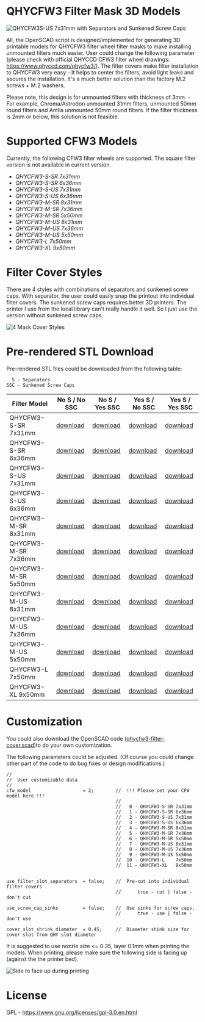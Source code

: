 # QHYCFW3 Filter Mask 3D Models

![QHYCFW3S-US 7x31mm with Separators and Sunkened Screw Caps](https://user-images.githubusercontent.com/24981822/134816844-0df083ad-7779-49d9-8e51-ca694955b816.png)

All, the OpenSCAD script is designed/implemented for generating 3D printable models for QHYCFW3 filter wheel filter masks to make installing unmounted filters much easier. User could change the following parameter (please check with official QHYCCD CFW3 filter wheel drawings: https://www.qhyccd.com/qhycfw3/). The filter covers make filter installation to QHYCFW3 very easy - It helps to center the filters, avoid light leaks and secures the installation. It's a much better solution than the factory M.2 screws + M.2 washers. 

Please note, this design is for unmounted filters with thickness of 3mm. - For example, Chroma/Astrodon unmounted 31mm filters, unmounted 50mm round filters and Antlia unmounted 50mm round filters. If the filter thickness is 2mm or below, this solution is not feasible.

# Supported CFW3 Models

Currently, the following CFW3 filter wheels are supported. The square filter version is not available in current version.

- _QHYCFW3-S-SR 7x31mm_
- _QHYCFW3-S-SR 6x36mm_
- _QHYCFW3-S-US 7x31mm_
- _QHYCFW3-S-US 6x36mm_
- _QHYCFW3-M-SR 8x31mm_
- _QHYCFW3-M-SR 7x36mm_
- _QHYCFW3-M-SR 5x50mm_
- _QHYCFW3-M-US 8x31mm_
- _QHYCFW3-M-US 7x36mm_
- _QHYCFW3-M-US 5x50mm_
- _QHYCFW3-L    7x50mm_
- _QHYCFW3-XL   9x50mm_

# Filter Cover Styles

There are 4 styles with combinations of separators and sunkened screw caps. With separator, the user could easily snap the printout into individual filter covers. The sunkened screw caps requires better 3D printers. The printer I use from the local library can't really handle it well. So I just use the version without sunkened screw caps. 

![4 Mask Cover Styles](https://github.com/mxcoppell/qhycfw3-filter-cover/blob/main/image/4-filter-cover-styles.jpeg?raw=true)

# Pre-rendered STL Download

Pre-rendered STL files could be downloaded from the following table:
```
  S - Separators
SSC - Sunkened Screw Caps
```

| Filter Model  | No S / No SSC | No S / Yes SSC | Yes S / No SSC | Yes S / Yes SSC |
| ------------- | ------------- | ------------- | ------------- | ------------- |
| QHYCFW3-S-SR 7x31mm  | [download](https://github.com/mxcoppell/qhycfw3-filter-cover/blob/main/stl/%230%20%3D%20QHYCFW3-S-SR-7x31mm-no-separator-no-sunk-screw-cap.stl)  | [download](https://github.com/mxcoppell/qhycfw3-filter-cover/blob/main/stl/%230%20%3D%20QHYCFW3-S-SR-7x31mm-no-separator-yes-sunk-screw-cap.stl)  | [download](https://github.com/mxcoppell/qhycfw3-filter-cover/blob/main/stl/%230%20%3D%20QHYCFW3-S-SR-7x31mm-yes-separator-no-sunk-screw-cap.stl)  | [download](https://github.com/mxcoppell/qhycfw3-filter-cover/blob/main/stl/%230%20%3D%20QHYCFW3-S-SR-7x31mm-yes-separator-yes-sunk-screw-cap.stl)  |
| QHYCFW3-S-SR 6x36mm  | [download]()  | [download]()  | [download]()  | [download]()  |
| QHYCFW3-S-US 7x31mm  | [download]()  | [download]()  | [download]()  | [download]()  |
| QHYCFW3-S-US 6x36mm  | [download]()  | [download]()  | [download]()  | [download]()  |
| QHYCFW3-M-SR 8x31mm  | [download]()  | [download]()  | [download]()  | [download]()  |
| QHYCFW3-M-SR 7x36mm  | [download]()  | [download]()  | [download]()  | [download]()  |
| QHYCFW3-M-SR 5x50mm  | [download]()  | [download]()  | [download]()  | [download]()  |
| QHYCFW3-M-US 8x31mm  | [download]()  | [download]()  | [download]()  | [download]()  |
| QHYCFW3-M-US 7x36mm  | [download]()  | [download]()  | [download]()  | [download]()  |
| QHYCFW3-M-US 5x50mm  | [download]()  | [download]()  | [download]()  | [download]()  |
| QHYCFW3-L    7x50mm  | [download]()  | [download]()  | [download]()  | [download]()  |
| QHYCFW3-XL   9x50mm  | [download]()  | [download]()  | [download]()  | [download]()  |

# Customization

You could also download the OpenSCAD code ([qhycfw3-filter-cover.scad](https://github.com/mxcoppell/qhycfw3-filter-cover/blob/main/openscad/qhycfw3-filter-cover.scad))to do your own customization. 

The following parameters could be adjusted. (Of course you could change other part of the code to do bug fixes or design modifications.)

```
//
//  User customizable data
//
cfw_model                   = 2;        //  !!! Please set your CFW model here !!!
                                        //
                                        //   0 - QHYCFW3-S-SR 7x31mm
                                        //   1 - QHYCFW3-S-SR 6x36mm
                                        //   2 - QHYCFW3-S-US 7x31mm
                                        //   3 - QHYCFW3-S-US 6x36mm
                                        //   4 - QHYCFW3-M-SR 8x31mm
                                        //   5 - QHYCFW3-M-SR 7x36mm
                                        //   6 - QHYCFW3-M-SR 5x50mm
                                        //   7 - QHYCFW3-M-US 8x31mm
                                        //   8 - QHYCFW3-M-US 7x36mm
                                        //   9 - QHYCFW3-M-US 5x50mm
                                        //  10 - QHYCFW3-L    7x50mm
                                        //  11 - QHYCFW3-XL   9x50mm


use_filter_slot_separators  = false;    //  Pre-cut into individual filter covers
                                        //      true - cut | false - don't cut

use_screw_cap_sinks         = false;    //  Use sinks for screw caps, 
                                        //      true - use | false - don't use
                                        
cover_slot_shrink_diameter  = 0.45;     //  Diameter shink size for cover slot from QHY slot diameter
```

It is suggested to use nozzle size <= 0.35, layer 0.1mm when printing the models. When printing, please make sure the following side is facing up (against the the printer bed). 

![Side to face up during printing](https://github.com/mxcoppell/qhycfw3-filter-cover/blob/main/image/print-orientation.jpeg)


# License

GPL - https://www.gnu.org/licenses/gpl-3.0.en.html
